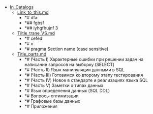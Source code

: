 - <a href = "E:\Node_projects\Node_Way\Education\src\Markdown_DOCS\VS_code_Trane\In_Catalogs\cat.In_Catalogs\dir.In_Catalogs.md">In_Catalogs</a>
    - <a href = "E:\Node_projects\Node_Way\Education\src\Markdown_DOCS\VS_code_Trane\In_Catalogs\Link_to_this.md">Link_to_this.md</a>
        - *# dfa
        - *## fgbsf
        - *## iyhgfhujnf 3
    - <a href = "E:\Node_projects\Node_Way\Education\src\Markdown_DOCS\VS_code_Trane\In_Catalogs\Tiltle_trane_VS.md">Tiltle_trane_VS.md</a>
        - *# cefed
        - *# x
        - *# pragma Section name (case sensitive)
    - <a href = "E:\Node_projects\Node_Way\Education\src\Markdown_DOCS\VS_code_Trane\In_Catalogs\Title_parts.md">Title_parts.md</a>
        - *# (Часть I) Характерные ошибки при решении задач на написание запросов на выборку (SELECT)
        - *# (Часть II) Язык манипуляции данными в SQL
        - *# (Часть III) Готовимся ко второму этапу тестирования
        - *# (Часть IV) Новое в стандарте и реализациях языка SQL
        - *# (Часть V) Заметки о типах данных
        - *# Язык определения данных (SQL DDL)
        - *# Вопросы оптимизации
        - *# Графовые базы данных
        - *# Приложения
